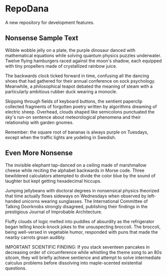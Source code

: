 # RepoDana

A new repository for development features.

## Nonsense Sample Text

Wibble wobble jelly on a plate, the purple dinosaur danced with mathematical equations while solving quantum physics puzzles underwater. Twelve flying hamburgers raced against the moon's shadow, each equipped with tiny propellers made of crystallized rainbow juice.

The backwards clock ticked forward in time, confusing all the dancing shoes that had gathered for their annual conference on sock psychology. Meanwhile, a philosophical teapot debated the meaning of steam with a particularly ambitious rubber duck wearing a monocle.

Skipping through fields of keyboard buttons, the sentient paperclip collected fragments of forgotten poetry written by algorithms dreaming of electric sheep. Overhead, clouds shaped like semicolons punctuated the sky's run-on sentence about meteorological phenomena and their relationship with garden gnomes.

Remember: the square root of bananas is always purple on Tuesdays, except when the traffic lights are yodeling in Swedish.

## Even More Nonsense

The invisible elephant tap-danced on a ceiling made of marshmallow cheese while reciting the alphabet backwards in Morse code. Three bewildered calculators attempted to divide the color blue by the sound of laughter but kept getting hexadecimal hiccups.

Jumping jellybeans with doctoral degrees in nonsensical physics theorized that time actually flows sideways on Wednesdays when observed by left-handed unicorns wearing sunglasses. The International Committee of Talking Doorknobs strongly disagreed, publishing their findings in the prestigious Journal of Improbable Architecture.

Fluffy clouds of logic melted into puddles of absurdity as the refrigerator began telling knock-knock jokes to the unsuspecting broccoli. The broccoli, being well-versed in vegetable humor, responded with puns that made the nearby carrots groan audibly.

IMPORTANT SCIENTIFIC FINDING: If you stack seventeen pancakes in decreasing order of circumference while whistling the theme song to an 80s sitcom, they will briefly achieve sentience and attempt to solve intermediate calculus problems before dissolving into maple-scented existential questions.